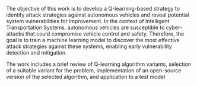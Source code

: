 The objective of this work is to develop a Q-learning-based strategy to identify attack strategies against autonomous vehicles and reveal potential system vulnerabilities for improvement. 
In the context of Intelligent Transportation Systems, autonomous vehicles are susceptible to cyber-attacks that could compromise vehicle control and safety.
Therefore, the goal is to train a machine learning model to discover the most effective attack strategies against these systems, enabling early vulnerability detection and mitigation.

The work includes a brief review of Q-learning algorithm variants, selection of a suitable variant for the problem, implementation of an open-source version of the selected algorithm, 
and application to a test model​
